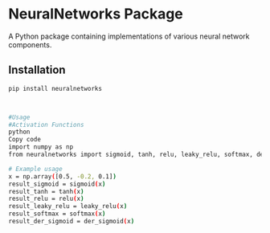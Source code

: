 # NeuralNetworks Package

A Python package containing implementations of various neural network components.

## Installation

```bash
pip install neuralnetworks



#Usage
#Activation Functions
python
Copy code
import numpy as np
from neuralnetworks import sigmoid, tanh, relu, leaky_relu, softmax, der_sigmoid

# Example usage
x = np.array([0.5, -0.2, 0.1])
result_sigmoid = sigmoid(x)
result_tanh = tanh(x)
result_relu = relu(x)
result_leaky_relu = leaky_relu(x)
result_softmax = softmax(x)
result_der_sigmoid = der_sigmoid(x)